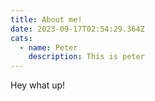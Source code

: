 ```yaml
---
title: About me!
date: 2023-09-17T02:54:29.364Z
cats:
  - name: Peter
    description: This is peter
---
```

Hey what up!